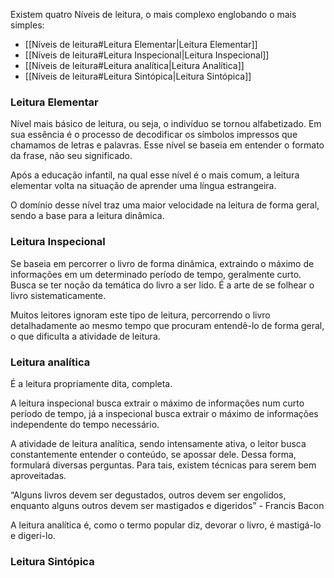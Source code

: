 Existem quatro Níveis de leitura, o mais complexo englobando o mais simples:
- [[Níveis de leitura#Leitura Elementar|Leitura Elementar]]
- [[Níveis de leitura#Leitura Inspecional|Leitura Inspecional]]
- [[Níveis de leitura#Leitura analítica|Leitura Analítica]]
- [[Níveis de leitura#Leitura Sintópica|Leitura Sintópica]]

### Leitura Elementar

Nível mais básico de leitura, ou seja, o indivíduo se tornou alfabetizado. Em sua essência é o processo de decodificar os símbolos impressos que chamamos de letras e palavras. Esse nível se baseia em entender o formato da frase, não seu significado.

Após a educação infantil, na qual esse nível é o mais comum, a leitura elementar volta na situação de aprender uma língua estrangeira.

O domínio desse nível traz uma maior velocidade na leitura de forma geral, sendo a base para a leitura dinâmica.

### Leitura Inspecional

Se baseia em percorrer o livro de forma dinâmica, extraindo o máximo de informações em um determinado período de tempo, geralmente curto. Busca se ter noção da temática do livro a ser lido. É a arte de se folhear o livro sistematicamente.

Muitos leitores ignoram este tipo de leitura, percorrendo o livro detalhadamente ao mesmo tempo que procuram entendê-lo de forma geral, o que dificulta a atividade de leitura.


### Leitura analítica

É a leitura propriamente dita, completa. 

A leitura inspecional busca extrair o máximo de informações num curto período de tempo, já a inspecional busca extrair o máximo de informações independente do tempo necessário.

A atividade de leitura analítica, sendo intensamente ativa, o leitor busca constantemente entender o conteúdo, se apossar dele. Dessa forma, formulará diversas perguntas. Para tais, existem técnicas para serem bem aproveitadas.

“Alguns livros devem ser degustados, outros devem ser engolidos, enquanto alguns outros devem ser mastigados e digeridos” - Francis Bacon

A leitura analítica é, como o termo popular diz, devorar o livro, é mastigá-lo e digeri-lo.

  
### Leitura Sintópica

